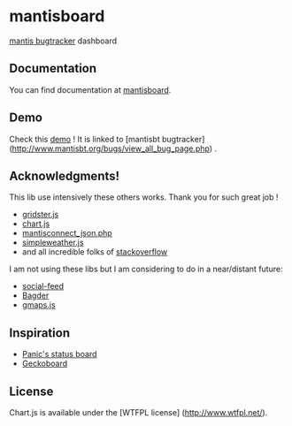 # mantisboard

[mantis bugtracker](http://mantisbt.org/) dashboard

## Documentation

You can find documentation at [mantisboard](http://mantisboard.boschonline.eu).

## Demo

Check this [demo](http://mantisboard.boschonline.eu/demo) !
It is linked to [mantisbt bugtracker] (http://www.mantisbt.org/bugs/view_all_bug_page.php) .

## Acknowledgments!

This lib use intensively these others works. Thank you for such great job !
* [gridster.js](http://gridster.net)
* [chart.js](http://www.chartjs.org)
* [mantisconnect_json.php](https://gist.github.com/stpe/2065862)
* [simpleweather.js](http://simpleweatherjs.com/)
* and all incredible folks of [stackoverflow](http://stackoverflow.com/)

I am not using these libs but I am considering to do in a near/distant future:
* [social-feed](https://github.com/pavelk2/social-feed)
* [Bagder](http://thrivingkings.com/read/Badger-Super-sexy-iOS-style-badges-for-jQuery)
* [gmaps.js](http://hpneo.github.io/gmaps/)

## Inspiration

* [Panic's status board](http://panic.com/statusboard/)  
* [Geckoboard](http://www.geckoboard.com/)

## License

Chart.js is available under the [WTFPL license] (http://www.wtfpl.net/).